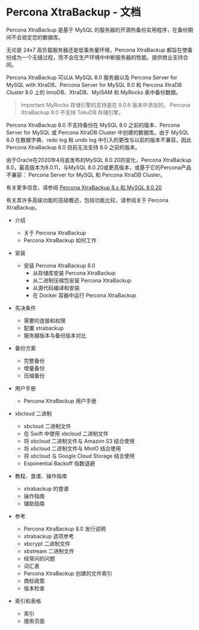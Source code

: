 # Percona XtraBackup - 文档

Percona XtraBackup 是基于 MySQL 的服务器的开源热备份实用程序，在备份期间不会锁定您的数据库。


无论是 24x7 高负载服务器还是低事务量环境，Percona XtraBackup 都旨在使备份成为一个无缝过程，而不会在生产环境中中断服务器的性能。提供商业支持合同。

Percona XtraBackup 可以从 MySQL 8.0 服务器以及 Percona Server for MySQL with XtraDB、Percona Server for MySQL 8.0 和 Percona XtraDB Cluster 8.0 上的 InnoDB、XtraDB、MyISAM 和 MyRocks 表中备份数据。

> Important
> MyRocks 存储引擎的支持是在 8.0.6 版本中添加的。
> Percona XtraBackup 8.0 不支持 TokuDB 存储引擎。

Percona XtraBackup 8.0 不支持备份在 MySQL 8.0 之前的版本、Percona Server for MySQL 或 Percona XtraDB Cluster 中创建的数据库。由于 MySQL 8.0 在数据字典、redo log 和 undo log 中引入的更改与以前的版本不兼容，因此 Percona XtraBackup 8.0 目前无法支持 8.0 之前的版本。

由于Oracle在2020年4月底发布的MySQL 8.0.20的变化，Percona XtraBackup 8.0，最高版本为8.0.11，与MySQL 8.0.20或更高版本，或基于它的Percona产品不兼容： Percona Server for MySQL 和 Percona XtraDB Cluster。

有关更多信息，请参阅 [Percona XtraBackup 8.x 和 MySQL 8.0.20](https://www.percona.com/blog/2020/04/28/percona-xtrabackup-8-x-and-mysql-8-0-20/)

有关其许多高级功能的高级概述，包括功能比较，请参阅关于 Percona XtraBackup。

- 介绍
    - 关于 Percona XtraBackup
    - Percona XtraBackup 如何工作
- 安装
    - 安装 Percona XtraBackup 8.0
        - 从存储库安装 Percona XtraBackup
        - 从二进制压缩包安装 Percona XtraBackup
        - 从源代码编译和安装
        - 在 Docker 容器中运行 Percona XtraBackup
- 先决条件
    - 需要的连接和权限
    - 配置 xtrabackup
    - 服务器版本与备份版本对比

- 备份方案
    - 完整备份
    - 增量备份
    - 压缩备份

- 用户手册
    - Percona XtraBackup 用户手册


- xbcloud 二进制
    - xbcloud 二进制文件
    - 在 Swift 中使用 xbcloud 二进制文件
    - 将 xbcloud 二进制文件与 Amazon S3 结合使用
    - 将 xbcloud 二进制文件与 MinIO 结合使用
    - 将 xbcloud 与 Google Cloud Storage 结合使用
    - Exponential Backoff 指数退避

- 教程、食谱、操作指南
    - xtrabackup 的食谱
    - 操作指南
    - 辅助指南

- 参考
    - Percona XtraBackup 8.0 发行说明
    - xtrabackup 选项参考
    - xbcrypt 二进制文件
    - xbstream 二进制文件
    - 经常问的问题
    - 词汇表
    - Percona XtraBackup 创建的文件索引
    - 商标政策
    - 版本检查

- 索引和表格
    - 索引
    - 搜索页面






